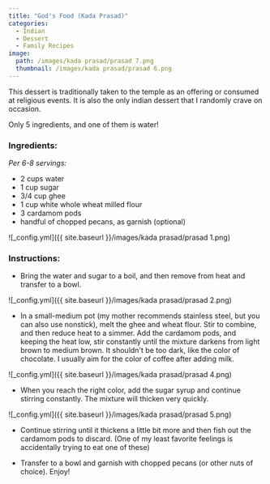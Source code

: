 ```yaml
---
title: "God's Food (Kada Prasad)"
categories:
  - Indian
  - Dessert
  - Family Recipes
image:
  path: /images/kada prasad/prasad 7.png
  thumbnail: /images/kada prasad/prasad 6.png
---
```


This dessert is traditionally taken to the temple as an offering or consumed at religious events. It is also the only indian dessert that I randomly crave on occasion.

Only 5 ingredients, and one of them is water!

### Ingredients:

_Per 6-8 servings:_ 

* 2 cups water
* 1 cup sugar
* 3/4 cup ghee
* 1 cup white whole wheat milled flour
* 3 cardamom pods
* handful of chopped pecans, as garnish (optional)

![_config.yml]({{ site.baseurl }}/images/kada prasad/prasad 1.png)

### Instructions:

* Bring the water and sugar to a boil, and then remove from heat and transfer to a bowl.

![_config.yml]({{ site.baseurl }}/images/kada prasad/prasad 2.png)

* In a small-medium pot (my mother recommends stainless steel, but you can also use nonstick), melt the ghee and wheat flour. Stir to combine, and then reduce heat to a simmer. Add the cardamom pods, and keeping the heat low, stir constantly until the mixture darkens from light brown to medium brown. It shouldn't be too dark, like the color of chocolate. I usually aim for the color of coffee after adding milk.

![_config.yml]({{ site.baseurl }}/images/kada prasad/prasad 4.png)

* When you reach the right color, add the sugar syrup and continue stirring constantly. The mixture will thicken very quickly.

![_config.yml]({{ site.baseurl }}/images/kada prasad/prasad 5.png)

* Continue stirring until it thickens a little bit more and then fish out the cardamom pods to discard. (One of my least favorite feelings is accidentally trying to eat one of these)

* Transfer to a bowl and garnish with chopped pecans (or other nuts of choice). Enjoy!

